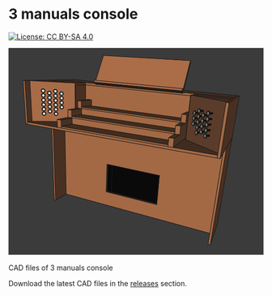 # 3 manuals console

[![License: CC BY-SA 4.0](https://img.shields.io/badge/License-CC%20BY--SA%204.0-lightgrey.svg)](https://creativecommons.org/licenses/by-sa/4.0/)

![alt text](https://github.com/Openpipes-org/3manuals/blob/main/3_manuals.png)

CAD files of 3 manuals console

Download the latest CAD files in the <a href="https://github.com/Openpipes-org/Portativo/releases/latest">releases</a> section.
